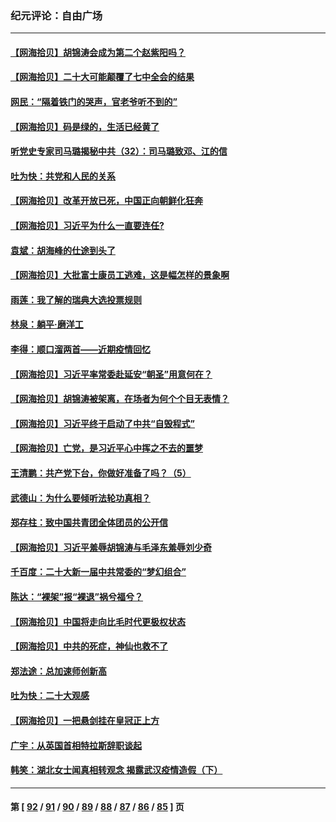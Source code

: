 ### 纪元评论：自由广场
---
#### [【网海拾贝】胡锦涛会成为第二个赵紫阳吗？](../../pages/nsc993/n13861625.md) 
#### [【网海拾贝】二十大可能颠覆了七中全会的结果](../../pages/nsc993/n13861040.md) 
#### [网民：“隔着铁门的哭声，官老爷听不到的”](../../pages/nsc993/n13860900.md) 
#### [【网海拾贝】码是绿的，生活已经黄了](../../pages/nsc993/n13860405.md) 
#### [听党史专家司马璐揭秘中共（32）：司马璐致邓、江的信](../../pages/nsc993/n13860416.md) 
#### [吐为快：共党和人民的关系](../../pages/nsc993/n13859896.md) 
#### [【网海拾贝】改革开放已死，中国正向朝鲜化狂奔](../../pages/nsc993/n13859889.md) 
#### [【网海拾贝】习近平为什么一直要连任?](../../pages/nsc993/n13858968.md) 
#### [袁斌：胡海峰的仕途到头了](../../pages/nsc993/n13857453.md) 
#### [【网海拾贝】大批富士康员工逃难，这是幅怎样的景象啊](../../pages/nsc993/n13856937.md) 
#### [雨莲：我了解的瑞典大选投票规则](../../pages/nsc993/n13856085.md) 
#### [林泉：躺平·磨洋工](../../pages/nsc993/n13856111.md) 
#### [李得：顺口溜两首——近期疫情回忆](../../pages/nsc993/n13856105.md) 
#### [【网海拾贝】习近平率常委赴延安“朝圣”用意何在？](../../pages/nsc993/n13855969.md) 
#### [【网海拾贝】胡锦涛被架离，在场者为何个个目无表情？](../../pages/nsc993/n13855661.md) 
#### [【网海拾贝】习近平终于启动了中共“自毁程式”](../../pages/nsc993/n13855241.md) 
#### [【网海拾贝】亡党，是习近平心中挥之不去的噩梦](../../pages/nsc993/n13854204.md) 
#### [王清鹏：共产党下台，你做好准备了吗？（5）](../../pages/nsc993/n13853768.md) 
#### [武德山：为什么要倾听法轮功真相？](../../pages/nsc993/n13853119.md) 
#### [郑存柱：致中国共青团全体团员的公开信](../../pages/nsc993/n13852864.md) 
#### [【网海拾贝】习近平羞辱胡锦涛与毛泽东羞辱刘少奇](../../pages/nsc993/n13852778.md) 
#### [千百度：二十大新一届中共常委的“梦幻组合”](../../pages/nsc993/n13852328.md) 
#### [陈达：“裸架”报“裸退”祸兮福兮？](../../pages/nsc993/n13852366.md) 
#### [【网海拾贝】中国将走向比毛时代更极权状态](../../pages/nsc993/n13851715.md) 
#### [【网海拾贝】中共的死症，神仙也救不了](../../pages/nsc993/n13851413.md) 
#### [郑法途：总加速师创新高](../../pages/nsc993/n13851576.md) 
#### [吐为快：二十大观感](../../pages/nsc993/n13851456.md) 
#### [【网海拾贝】一把悬剑挂在皇冠正上方](../../pages/nsc993/n13851183.md) 
#### [广宇：从英国首相特拉斯辞职谈起](../../pages/nsc993/n13850804.md) 
#### [韩笑：湖北女士闻真相转观念 揭露武汉疫情造假（下）](../../pages/nsc993/n13850769.md) 

---
#### 第 [ [92](./92.md) / [91](./91.md) / [90](./90.md) / [89](./89.md) / [88](./88.md) / [87](./87.md) / [86](./86.md) / [85](./85.md) ] 页
